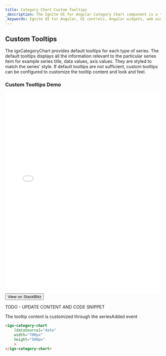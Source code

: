 ```yaml
---
title: Category Chart Custom Tooltips
_description: The Ignite UI for Angular Category Chart component is a touch-enabled, highly performant, lightweight charting control that makes visualizing category data a breeze.
_keywords: Ignite UI for Angular, UI controls, Angular widgets, web widgets, UI widgets, Angular, Native Angular Components Suite, Native Angular Controls, Native Angular Components Library, Angular Chart component, Angular Category Chart component, Angular Chart controls, Angular Category Chart controls, Data Visualization
---
```

## Custom Tooltips 

The igxCategoryChart provides default tooltips for each type of series. The default tooltips displays all the information relevant to the particular series item for example series title, data values, axis values. They are styled to match the series' style. If default tooltips are not sufficient, custom tooltips can be configured to customize the tooltip content and look and feel.

<div class="divider"></div>

### Custom Tooltips Demo

<div class="sample-container" style="height: 650px">
    <iframe id="category-chart-custom-tooltips-iframe" src='{environment:demosBaseUrl}/category-chart-custom-tooltips' width="100%" height="100%" seamless frameBorder="0" onload="onSampleIframeContentLoaded(this);"></iframe>
</div>
<div>
    <button data-localize="stackblitz" class="stackblitz-btn"   data-iframe-id="category-chart-custom-tooltips-iframe" data-demos-base-url="{environment:demosBaseUrl}">View on StackBlitz
    </button>
</div>

<div class="divider--half"></div>

TODO - UPDATE CONTENT AND CODE SNIPPET

The tooltip content is customized through the seriesAdded event

```html
<igx-category-chart
    [dataSource]="data"
    width="700px"
    height="500px"
    >
</igx-category-chart>
```


